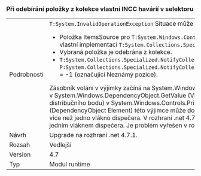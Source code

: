 ### <a name="crash-in-selector-when-removing-an-item-from-a-custom-incc-collection"></a>Při odebírání položky z kolekce vlastní INCC havárií v selektoru

|   |   |
|---|---|
|Podrobnosti|<code>T:System.InvalidOperationException</code> Situace může nastat v následujícím scénáři:<ul><li>Položka ItemsSource pro <code>T:System.Windows.Controls.Primitives.Selector</code> je kolekce s vlastní implementaci <code>T:System.Collections.Specialized.INotifyCollectionChanged</code>.</li><li>Vybraná položka je odebrána z kolekce.</li><li><code>T:System.Collections.Specialized.NotifyCollectionChangedEventArgs</code> Má <code>P:System.Collections.Specialized.NotifyCollectionChangedEventArgs.OldStartingIndex</code> = -1 (označující Neznámý pozice).</li></ul>Zásobník volání v výjimky začíná na System.Windows.Threading.Dispatcher.VerifyAccess() v System.Windows.DependencyObject.GetValue (Vlastnost DependencyProperty distribučního bodu) v System.Windows.Controls.Primitives.Selector.GetIsSelected (DependencyObject Element) této výjimce může dojít v rozhraní .net 4.5, pokud aplikace má více než jedno vlákno dispečera. V rozhraní .net 4.7 výjimka může dojít také v aplikacích s jedním vláknem dispečera. Je problém vyřešen v rozhraní .net 4.7.1.|
|Návrh|Upgrade na rozhraní .net 4.7.1.|
|Rozsah|Vedlejší|
|Version|4.7|
|Typ|Modul runtime|

